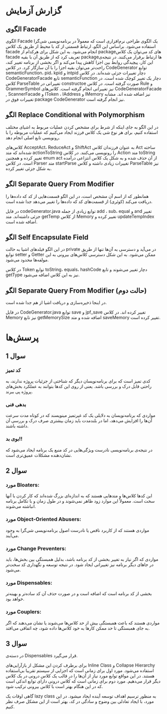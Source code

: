 # گزارش آزمایش
## الگوی Facade
الگوی Facade یک الگوی طراحی نرم‌افزاری است که معمولاً در برنامه‌نویسی شی‌گرا استفاده می‌شود. براساس این الگو، ارتباط قسمتی از کد با محیط از طریق یک کلاس facade انجام می‌شود. به این شکل برای هرکدام از packageهای کد می‌توان یک کلاس facade تعریف کرد که از طریق آن با بقیه packageها ارتباط برقرار می‌کنند. در نتیجه‌ی این کار، پیچیدگی روابط بین اجزا کاهش پیدا می‌کند و اگر بخشی از برنامه تغییر کند، راحت‌تر می‌توان بقیه اجزا را با آن سازگار کرد. 
در کلاس CodeGenerator توابع semanticFunction، pid، kpid و intpid دچار تغییرات جزئی شده‌اند. در کلاس CodeGeneratorFacade تابع semanticFunction دچار یک تغییر کوچک شده است. در کلاس ParseTable تغییراتی در constructoe صورت گرفته است. در کلاس Rule و GrammerSymbol نیز تغییراتی انجام گرفته است. کلاس‌های CodeGeneratorFacade , ScannerFacade و IToken ، IAddress و IMemory نیز اضافه شده اند. مشابه تغییرات فوق در package CodeGenerator نیز انجام گرفته است.
## الگو Replace Conditional with Polymorphism 
در این الگو به جای اینکه از شرط برای مشخص کردن عملیات مربوط به اشیای مختلف استفاده کنیم، برای هر نوع شی یک کلاس فرزند ایجاد می‌کنیم که عملیات مربوطه را با رونویسی تابع اصلی انجام دهد.

کلاس‌های AcceptAct، ReduceAct و ShiftAct به عنوان فرزندان کلاس Act ساخته شده‌اند که متد actionToString را رونویسی می‌کنند. در کلاس Action متد toString تغییر کرده و همچنین enum act از آن حذف شده و به شکل یک کلاس انتزاعی درآمده است. در کلاس Parser متد startParse تغییرات زیادی داشته و کلاس ParseTable نیز به شکل جزئی تغییر کرده.
## الگو Separate Query From Modifier
همانطور که از اسم آن مشخص است، در این الگو قسمت‌هایی از کد که داده‌ها را دریافت می‌کند (کوئری) از قسمت‌های کد که داده‌ها را تغییر می‌دهد جدا شده است.

در فایل codeGenerator.java توابع زیادی از جمله add ، sub، equal و and تغییر جزئی داشته‌اند. متد getTemp از کلاس Memory تغییر کرده و updateTempIndex اضافه شده است.
## الگو Self Encapsulate Field
در این الگو فیلدهای اشیا به حالت private در می‌آید و دسترسی به آن‌ها تنها از طریق توابع setter و Getter ممکن می‌شود. به این شکل دسترسی کلاس‌های بیرونی به این مولفه‌ها محدود می‌شود.

در کلاس Token توابع toString، equals، hashCode دچار تغییر می‌شوند و تابع getType نیز به این کلاس اضافه می‌شود.
## الگو Separate Query From Modifier (حالت دوم)
در اینجا ذخیره‌سازی و دریافت اشیا از هم جدا شده است.

در فایل CodeGenerator.java توابع save و jpf_save تغییر کرده اند. در کلاس Memory نیز تابع getMemorySize اضافه شده و متد saveMemory تغییر کرده است.

# پرسش‌ها
## سوال 1
### کد تمیز
کدی تمیز است که برای برنامه‌نویسان دیگر که شناختی از جزئیات پروژه ندارند، به راحتی قابل درک و بررسی باشد. یعنی از روی این کدها بتوانند به عملکرد بخش‌های پروژه پی ببرند.
### بدهی فنی
مواردی که برنامه‌نویسان به دلایلی یک کد غیرتمیز مینویسند که در کوتاه مدت سرعت آن‌ها را افزایش می‌دهد، اما در بلندمدت باید زمان بیشتری صرف درک و بررسی آن داشته باشند.
### بوی بد!!
در نتیجه‌ی برنامه‌نویسی نادرست ویژگی‌هایی در کد منبع یک برنامه ایجاد می‌شود که نشان‌دهنده مشکلات عمیق‌تری است.

## سوال 2
### مورد Bloaters:
این کدها کلاس‌ها و متدهایی هستند که به اندازه‌ای بزرگ شده‌اند که کار کردن با آنها سخت است. معمولاً این موارد زود ظاهر نمی‌شوند و در طول زمان و با تکامل برنامه انباشته می‌شوند.
### مورد Object-Oriented Abusers:
مواردی هستند که از کاربرد ناقص یا نادرست اصول برنامه‌نویسی شی‌گرا به وجود می‌آیند.
### مورد Change Preventers:
مواردی که اگر نیاز به تغییر بخشی از کد برنامه باشد، بدلیل همبستگی بین بخش‌ها، باید در جاهای دیگر برنامه نیز تغییراتی ایجاد شود. در نتیجه توسعه و نگهداری کد سخت‌تر می‌شود.
### مورد Dispensables:
بخشی از کد برنامه است که اضافه است و در صورت حذف آن کد ساده‌تر و بهینه‌تر خواهد بود.
### مورد Couplers:
مواردی هستند که باعث همبستگی بیش از حد کلاس‌ها می‌شوند یا نشان می‌دهند که اگر به جای همبستگی تا حد ممکن کارها به خود کلاس‌ها داده شود، چه اتفاقی می‌افتد.

## سوال 3
در دسته‌ی Dispensables قرار می‌گیرد.

برای برطرف کردن این مشکل از بازآرایی‌های Inline Class و Collapse Hierarchy استفاده می‌شود. مورد اول برای زمانی است که اجزایی از سیستم تقریبا بی‌استفاده هستند. در این مواقع توابع مورد نیاز از آن‌ها را در قالب یک کلاس درونی در یک کلاس دیگر قرار می‌دهیم. مورد دوم برای زمانی است که کلاس درونی دارای توابع اندکی است که در این هنگام بهتر است با کلاس بیرونی ترکیب شود.

گاهی اوقات یک lazy class به منظور ترسیم اهداف توسعه آینده ایجاد میشود. در این مورد، با ایجاد تعادلی بین وضوح و سادگی در کد، بهتر است از این مشکل صرف نظر کنیم. 
